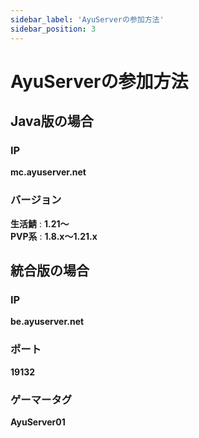 ```yaml
---
sidebar_label: 'AyuServerの参加方法'
sidebar_position: 3
---
```


# AyuServerの参加方法

## Java版の場合
### IP
**mc.ayuserver.net**

### バージョン
**生活鯖** : **1.21～**  
**PVP系** : **1.8.x～1.21.x**

## 統合版の場合
### IP
**be.ayuserver.net**

### ポート
**19132**

### ゲーマータグ
**AyuServer01**